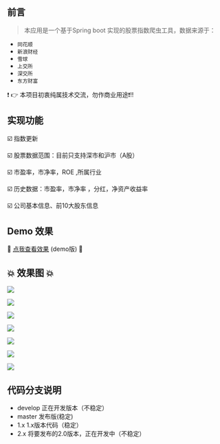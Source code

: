 ## 前言

> 本应用是一个基于Spring boot 实现的股票指数爬虫工具，数据来源于：

- `同花顺`
- `新浪财经`
- `雪球`
- `上交所`
- `深交所`
- `东方财富`

:heavy_exclamation_mark: :point_right: 本项目初衷纯属技术交流，勿作商业用途:heavy_exclamation_mark::bangbang:

## 实现功能

 :ballot_box_with_check: 指数更新
 
 :ballot_box_with_check: 股票数据范围：目前只支持深市和沪市（A股）
 
 :ballot_box_with_check: 市盈率，市净率，ROE ,所属行业
 
 :ballot_box_with_check: 历史数据：市盈率，市净率 ，分红，净资产收益率
 
 :ballot_box_with_check: 公司基本信息、前10大股东信息
## Demo 效果 

:link: [点我查看效果](http://211.159.182.106/) (demo版) :link:

## :boom: 效果图 :boom:

![](https://kingschan1204.github.io/istock/readme-res/stock-list.png )

![](https://kingschan1204.github.io/istock/readme-res/company-info.png )

![](https://kingschan1204.github.io/istock/readme-res/top-holders.png )

![](https://kingschan1204.github.io/istock/readme-res/his-dy.png )

![](https://kingschan1204.github.io/istock/readme-res/his-pb-pe.png )

![](https://kingschan1204.github.io/istock/readme-res/his-report.png )

![](https://kingschan1204.github.io/istock/readme-res/his-roe.png )

## 代码分支说明

- develop 正在开发版本（不稳定）
- master 发布版(稳定)
- 1.x  1.x版本代码（稳定）
- 2.x 将要发布的2.0版本，正在开发中（不稳定）










